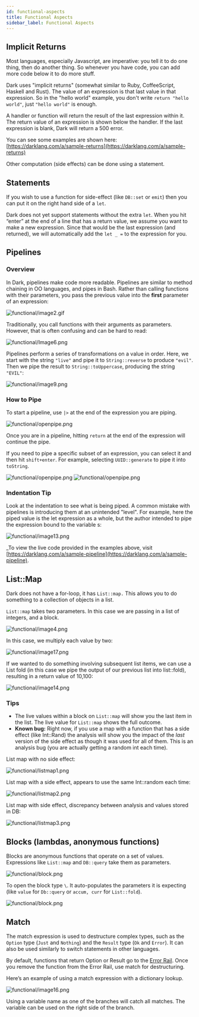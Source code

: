 ```yaml
---
id: functional-aspects
title: Functional Aspects
sidebar_label: Functional Aspects
---
```


## Implicit Returns

Most languages, especially Javascript, are imperative: you tell it to do one
thing, then do another thing. So whenever you have code, you can add more code
below it to do more stuff.

Dark uses "implicit returns" (somewhat similar to Ruby, CoffeeScript, Haskell
and Rust). The value of an expression is that last value in that expression. So
in the "hello world" example, you don't write `return "hello world"`, just
`"hello world"` is enough.

A handler or function will return the result of the last expression within it.
The return value of an expression is shown below the handler. If the last
expression is blank, Dark will return a 500 error.

You can see some examples are shown here:
[https://darklang.com/a/sample-returns](https://darklang.com/a/sample-returns)

Other computation (side effects) can be done using a statement.

## Statements

If you wish to use a function for side-effect (like `DB::set` or `emit`) then
you can put it on the right hand side of a `let`.

Dark does not yet support statements without the extra `let`. When you hit
“enter” at the end of a line that has a return value, we assume you want to make
a new expression. Since that would be the last expression (and returned), we
will automatically add the `let _ =` to the expression for you.

## Pipelines

### Overview

In Dark, pipelines make code more readable. Pipelines are similar to method
chaining in OO languages, and pipes in Bash. Rather than calling functions with
their parameters, you pass the previous value into the **first** parameter of an
expression:

![functional/image2.gif](/docs/img/functional/image2.gif)

Traditionally, you call functions with their arguments as parameters. However,
that is often confusing and can be hard to read:

![functional/Image6.png](/docs/img/functional/image6.png)

Pipelines perform a series of transformations on a value in order. Here, we
start with the string `"live"` and pipe it to `String::reverse` to produce
`"evil"`. Then we pipe the result to `String::toUppercase`, producing the string
`"EVIL"`:

![functional/image9.png](/docs/img/functional/image9.png)

### How to Pipe

To start a pipeline, use `|>` at the end of the expression you are piping.

![functional/openpipe.png](/docs/img/functional/openpipe.png)

Once you are in a pipeline, hitting `return` at the end of the expression will
continue the pipe.

If you need to pipe a specific subset of an expression, you can select it and
then hit `shift+enter`. For example, selecting `UUID::generate` to pipe it into
`toString`.

![functional/openpipe.png](/docs/img/functional/selectpipe.png)
![functional/openpipe.png](/docs/img/functional/successfulpipe.png)

### Indentation Tip

Look at the indentation to see what is being piped. A common mistake with
pipelines is introducing them at an unintended "level". For example, here the
piped value is the let expression as a whole, but the author intended to pipe
the expression bound to the variable s:

![functional/image13.png](/docs/img/functional/image13.png)

\_To view the live code provided in the examples above, visit
[https://darklang.com/a/sample-pipeline](https://darklang.com/a/sample-pipeline).

## List::Map

Dark does not have a for-loop, it has `List::map.` This allows you to do
something to a collection of objects in a list.

`List::map` takes two parameters. In this case we are passing in a list of
integers, and a block.

![functional/image4.png](/docs/img/functional/image4.png)

In this case, we multiply each value by two:

![functional/image17.png](/docs/img/functional/image17.png)

If we wanted to do something involving subsequent list items, we can use a List
fold (in this case we pipe the output of our previous list into list::fold),
resulting in a return value of 10,100:

![functional/image14.png](/docs/img/functional/image14.png)

### Tips

- The live values within a block on `List::map` will show you the last item in
  the list. The live value for `List::map` shows the full outcome.
- **Known bug:** Right now, if you use a map with a function that has a side
  effect (like Int::Rand) the analysis will show you the impact of the _last_
  version of the side effect as though it was used for all of them. This is an
  analysis bug (you are actually getting a random int each time).

List map with no side effect:

![functional/listmap1.png](/docs/img/functional/listmap1.png)

List map with a side effect, appears to use the same Int::random each time:

![functional/listmap2.png](/docs/img/functional/listmap2.png)

List map with side effect, discrepancy between analysis and values stored in DB:

![functional/listmap3.png](/docs/img/functional/listmap3.png)

## Blocks (lambdas, anonymous functions)

Blocks are anonymous functions that operate on a set of values. Expressions like
`List::map` and `DB::query` take them as parameters.

![functional/block.png](/docs/img/functional/block.png)

To open the block type `\`. It auto-populates the parameters it is expecting
(like `value` for `Db::query` or `accum, curr` for `List::fold`).

![functional/block.png](/docs/img/functional/blockfilter.png)

## Match

The match expression is used to destructure complex types, such as the `Option`
type (`Just` and `Nothing`) and the `Result` type (`Ok` and `Error`). It can
also be used similarly to switch statements in other languages.

By default, functions that return Option or Result go to the
[Error Rail](https://darklang.github.io/docs/unique-aspects#functions-that-use-error-rail).
Once you remove the function from the Error Rail, use match for destructuring.

Here’s an example of using a match expression with a dictionary lookup.

![functional/image16.png](/docs/img/functional/image16.png)

Using a variable name as one of the branches will catch all matches. The
variable can be used on the right side of the branch.
